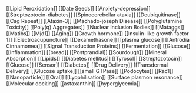 [[Lipid Peroxidation]]
[[Date Seeds]]
[[Anxiety-depression]]
[[Streptozotocin-diabetes]]
[[Spinocerebellar ataxia]]
[[Deubiquitinase]]
[[Cag Repeat]]
[[Ataxin-3]]
[[Machado-joseph Disease]]
[[Polyglutamine Toxicity]]
[[Poly(q) Aggregates]]
[[Nuclear Inclusion Bodies]]
[[Mataggs]]
[[Matibs]]
[[Mjd1]]
[[Aging]]
[[Growth hormone]]
[[Insulin-like growth factor 1]]
[[Electroacupuncture]]
[[Dexamethasone]]
[[plasma glucose]]
[[Antrodia Cinnamomea]]
[[Signal Transduction Proteins]]
[[Fermentation]]
[[Glucose]]
[[Inflammation]]
[[bread]]
[[Postprandial]]
[[Sourdough]]
[[Mineral Absorption]]
[[Lipids]]
[[Diabetes mellitus]]
[[Tyrosol]]
[[Streptozotocin]]
[[Glucose]]
[[Sensor]]
[[Diabetes]]
[[Drug Delivery]]
[[Transdermal Delivery]]
[[Glucose uptake]]
[[small GTPase]]
[[Podocytes]]
[[Rac1]]
[[Nanoparticle]]
[[Oral]]
[[Lyophilisation]]
[[Surface plasmon resonance]]
[[Molecular docking]]
[[astaxanthin]]
[[hyperglycemia]]
